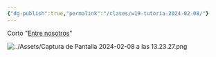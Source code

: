 ```yaml
---
{"dg-publish":true,"permalink":"/clases/w19-tutoria-2024-02-08/"}
---
```



<div class="slide">

Corto "[Entre nosotros](https://www.youtube.com/watch?v=fc6o_cx2WTM)"

</div>
<div class="slide">

![../Assets/Captura de Pantalla 2024-02-08 a las 13.23.27.png](/img/user/Assets/Captura%20de%20Pantalla%202024-02-08%20a%20las%2013.23.27.png)

</div>
